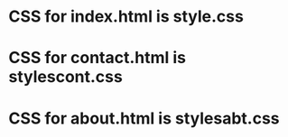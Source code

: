 # CSS for index.html is style.css
# CSS for contact.html is stylescont.css
# CSS for about.html  is stylesabt.css
